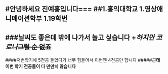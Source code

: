 #안녕하세요 진예홍입니다===
##1.홍익대학교
1.영상애니메이션학부
1.19학번  
---
###__**날씨**도 좋은데__ 밖에 나가서 놀고 싶습니다
+_하지만 코로나_~~그럴 순 없죠~~
---
####저번학기에 5전공 들었다가 너무 힘들어서 이번엔 4전공만 합니다
#####**근데 이번 학기 전공들이 다 만만치 않습니다**
